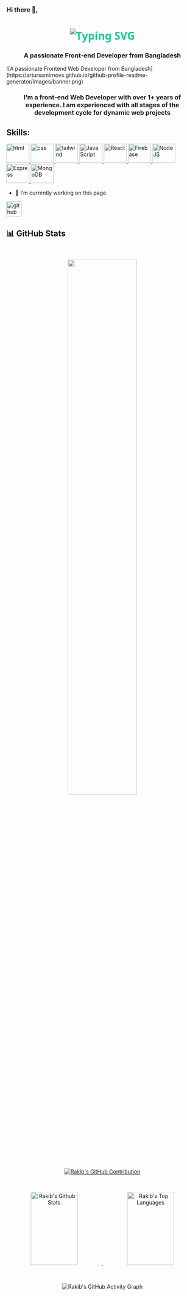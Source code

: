 ### Hi there 👋, <h1 align="center" style="font-family: 'Source Code Pro', 'Segoe UI', Tahoma, Geneva, Verdana, sans-serif; color: #14cf93;">     <img src="https://readme-typing-svg.herokuapp.com/?font=Righteous&size=35&center=true&vCenter=true&width=500&height=70&duration=4000&lines=Hello+World!+👋;+I'm+Rakib!" alt="Typing SVG" /> </h1>
<h3 align="center">A passionate Front-end Developer from Bangladesh
</h3>
![A passionate Frontend Web Developer from Bangladesh](https://arturssmirnovs.github.io/github-profile-readme-generator/images/banner.png)


<h3 align="center">I’m a front-end Web Developer with over 1+ years of experience. I am experienced with all stages of the development cycle for dynamic web projects
</h3>

<h2 align="left" font="bold">Skills:</h2>
<p align="left"> 
    <a href="https://github.com/tanvir244" target="_blank"> <img src="https://skillicons.dev/icons?i=html" alt="html" width="60" height="50"/> </a>  
    <a href="https://github.com/tanvir244" target="_blank"> <img src="https://skillicons.dev/icons?i=css" alt="css" width="60" height="50"/> </a>
    <a href="https://github.com/tanvir244" target="_blank"> <img src="https://skillicons.dev/icons?i=tailwind" alt="tailwind" width="60" height="50"/> </a>
    <a href="https://github.com/tanvir244" target="_blank"> <img src="https://skillicons.dev/icons?i=js" alt="JavaScript" width="60" height="50"/> </a>
    <a href="https://github.com/tanvir244" target="_blank"> <img src="https://skillicons.dev/icons?i=react" alt="React" width="60" height="50"/> </a>
    <a href="https://github.com/tanvir244" target="_blank"> <img src="https://skillicons.dev/icons?i=firebase" alt="Firebase" width="60" height="50"/> </a>
    <a href="https://github.com/tanvir244" target="_blank"> <img src="https://skillicons.dev/icons?i=nodejs" alt="Node JS" width="60" height="50"/> </a>
    <a href="https://github.com/tanvir244" target="_blank"> <img src="https://skillicons.dev/icons?i=express" alt="Express" width="60" height="50"/> </a>
    <a href="https://github.com/tanvir244" target="_blank"> <img src="https://skillicons.dev/icons?i=mongodb" alt="MongoDB" width="60" height="50"/> </a>    
</p>


- 🔭 I’m currently working on this page. 


[<img src='https://cdn.jsdelivr.net/npm/simple-icons@3.0.1/icons/github.svg' alt='github' height='40'>](https://github.com/rakib135836)  

## 📊 GitHub Stats

<br />
<p align="center">
  <img width="60%" src="https://github-readme-streak-stats.herokuapp.com?user=rakib135836&theme=react&hide_border=true&background=0D1117&stroke=0D1117&fire=7F3FBF&sideLabels=00F0FF&currStreakNum=7F3FBF&ring=7F3FBF&currStreakLabel=7F3FBF&sideNums=00F0FF" />
</p>


<br />

<p align="center">
  <a href="https://github.com/rakib135836">
    <img src="https://github-profile-summary-cards.vercel.app/api/cards/profile-details?username=rakib135836&theme=radical" alt="Rakib's GitHub Contribution"/>
  </a>
</p>



<br />

<p align="center">
  <a href="https://github.com/rakib135836">
    <img alt="Rakib's Github Stats" src="https://denvercoder1-github-readme-stats.vercel.app/api?username=rakib135836&show_icons=true&count_private=true&theme=react&border_color=7F3FBF&bg_color=0D1117&title_color=F85D7F&icon_color=F8D866" height="192px" width="49.5%"/>
  </a>
  <a href="https://github.com/rakib135836">
    <img alt="Rakib's Top Languages" src="https://denvercoder1-github-readme-stats.vercel.app/api/top-langs/?username=rakib135836&langs_count=8&layout=compact&theme=react&border_color=7F3FBF&bg_color=0D1117&title_color=F85D7F&icon_color=F8D866" height="192px" width="49.5%"/>
  </a>
</p>

<br />

<p align="center">
  <img src="https://github-readme-activity-graph.vercel.app/graph?username=rakib135836&custom_title=Rakib's%20GitHub%20Activity%20Graph&bg_color=0D1117&color=7F3FBF&line=7F3FBF&point=7F3FBF&area_color=FFFFFF&title_color=FFFFFF&area=true" alt="Rakib's GitHub Activity Graph"/>
</p>
 


